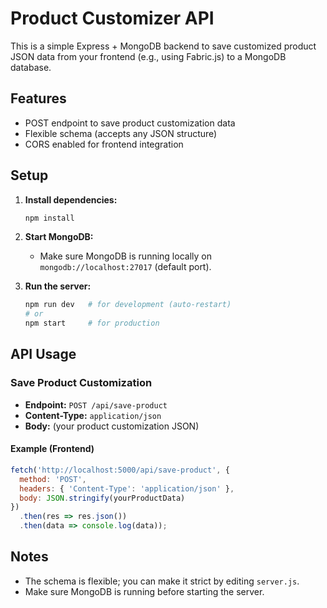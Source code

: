 # Product Customizer API

This is a simple Express + MongoDB backend to save customized product JSON data from your frontend (e.g., using Fabric.js) to a MongoDB database.

## Features
- POST endpoint to save product customization data
- Flexible schema (accepts any JSON structure)
- CORS enabled for frontend integration

## Setup

1. **Install dependencies:**
   ```bash
   npm install
   ```

2. **Start MongoDB:**
   - Make sure MongoDB is running locally on `mongodb://localhost:27017` (default port).

3. **Run the server:**
   ```bash
   npm run dev   # for development (auto-restart)
   # or
   npm start     # for production
   ```

## API Usage

### Save Product Customization
- **Endpoint:** `POST /api/save-product`
- **Content-Type:** `application/json`
- **Body:** (your product customization JSON)

#### Example (Frontend)
```js
fetch('http://localhost:5000/api/save-product', {
  method: 'POST',
  headers: { 'Content-Type': 'application/json' },
  body: JSON.stringify(yourProductData)
})
  .then(res => res.json())
  .then(data => console.log(data));
```

## Notes
- The schema is flexible; you can make it strict by editing `server.js`.
- Make sure MongoDB is running before starting the server. 